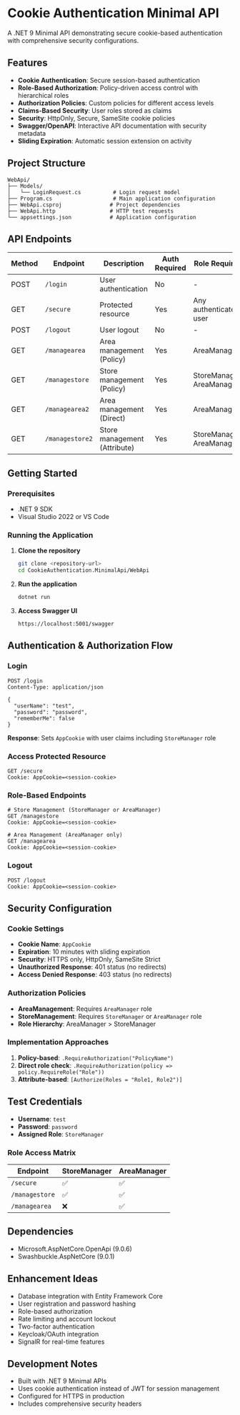 # Cookie Authentication Minimal API

A .NET 9 Minimal API demonstrating secure cookie-based authentication with comprehensive security configurations.

## Features

- **Cookie Authentication**: Secure session-based authentication
- **Role-Based Authorization**: Policy-driven access control with hierarchical roles
- **Authorization Policies**: Custom policies for different access levels
- **Claims-Based Security**: User roles stored as claims
- **Security**: HttpOnly, Secure, SameSite cookie policies
- **Swagger/OpenAPI**: Interactive API documentation with security metadata
- **Sliding Expiration**: Automatic session extension on activity

## Project Structure

```
WebApi/
├── Models/
│   └── LoginRequest.cs          # Login request model
├── Program.cs                   # Main application configuration
├── WebApi.csproj               # Project dependencies
├── WebApi.http                 # HTTP test requests
└── appsettings.json            # Application configuration
```

## API Endpoints

| Method | Endpoint | Description | Auth Required | Role Required |
|--------|----------|-------------|---------------|---------------|
| POST | `/login` | User authentication | No | - |
| GET | `/secure` | Protected resource | Yes | Any authenticated user |
| POST | `/logout` | User logout | No | - |
| GET | `/managearea` | Area management (Policy) | Yes | AreaManager |
| GET | `/managestore` | Store management (Policy) | Yes | StoreManager, AreaManager |
| GET | `/managearea2` | Area management (Direct) | Yes | AreaManager |
| GET | `/managestore2` | Store management (Attribute) | Yes | StoreManager, AreaManager |

## Getting Started

### Prerequisites
- .NET 9 SDK
- Visual Studio 2022 or VS Code

### Running the Application

1. **Clone the repository**
   ```bash
   git clone <repository-url>
   cd CookieAuthentication.MinimalApi/WebApi
   ```

2. **Run the application**
   ```bash
   dotnet run
   ```

3. **Access Swagger UI**
   ```
   https://localhost:5001/swagger
   ```

## Authentication & Authorization Flow

### Login
```http
POST /login
Content-Type: application/json

{
  "userName": "test",
  "password": "password",
  "rememberMe": false
}
```
**Response**: Sets `AppCookie` with user claims including `StoreManager` role

### Access Protected Resource
```http
GET /secure
Cookie: AppCookie=<session-cookie>
```

### Role-Based Endpoints
```http
# Store Management (StoreManager or AreaManager)
GET /managestore
Cookie: AppCookie=<session-cookie>

# Area Management (AreaManager only)
GET /managearea
Cookie: AppCookie=<session-cookie>
```

### Logout
```http
POST /logout
Cookie: AppCookie=<session-cookie>
```

## Security Configuration

### Cookie Settings
- **Cookie Name**: `AppCookie`
- **Expiration**: 10 minutes with sliding expiration
- **Security**: HTTPS only, HttpOnly, SameSite Strict
- **Unauthorized Response**: 401 status (no redirects)
- **Access Denied Response**: 403 status (no redirects)

### Authorization Policies
- **AreaManagement**: Requires `AreaManager` role
- **StoreManagement**: Requires `StoreManager` or `AreaManager` role
- **Role Hierarchy**: AreaManager > StoreManager

### Implementation Approaches
1. **Policy-based**: `.RequireAuthorization("PolicyName")`
2. **Direct role check**: `.RequireAuthorization(policy => policy.RequireRole("Role"))`
3. **Attribute-based**: `[Authorize(Roles = "Role1, Role2")]`

## Test Credentials

- **Username**: `test`
- **Password**: `password`
- **Assigned Role**: `StoreManager`

### Role Access Matrix
| Endpoint | StoreManager | AreaManager |
|----------|--------------|-------------|
| `/secure` | ✅ | ✅ |
| `/managestore` | ✅ | ✅ |
| `/managearea` | ❌ | ✅ |

## Dependencies

- Microsoft.AspNetCore.OpenApi (9.0.6)
- Swashbuckle.AspNetCore (9.0.1)

## Enhancement Ideas

- Database integration with Entity Framework Core
- User registration and password hashing
- Role-based authorization
- Rate limiting and account lockout
- Two-factor authentication
- Keycloak/OAuth integration
- SignalR for real-time features

## Development Notes

- Built with .NET 9 Minimal APIs
- Uses cookie authentication instead of JWT for session management
- Configured for HTTPS in production
- Includes comprehensive security headers